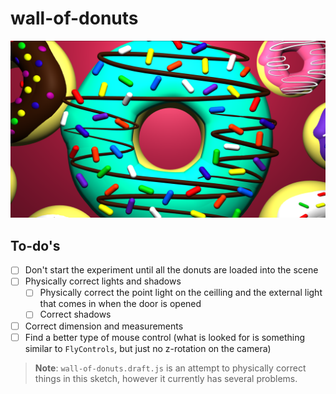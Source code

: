 # wall-of-donuts

![thumbnail](thumbnail.png)

## To-do's

- [ ] Don't start the experiment until all the donuts are loaded into the scene
- [ ] Physically correct lights and shadows
  - [ ] Physically correct the point light on the ceilling and the external
        light that comes in when the door is opened
  - [ ] Correct shadows
- [ ] Correct dimension and measurements
- [ ] Find a better type of mouse control (what is looked for is something
      similar to `FlyControls`, but just no z-rotation on the camera)

> **Note**: `wall-of-donuts.draft.js` is an attempt to physically correct things
in this sketch, however it currently has several problems.
